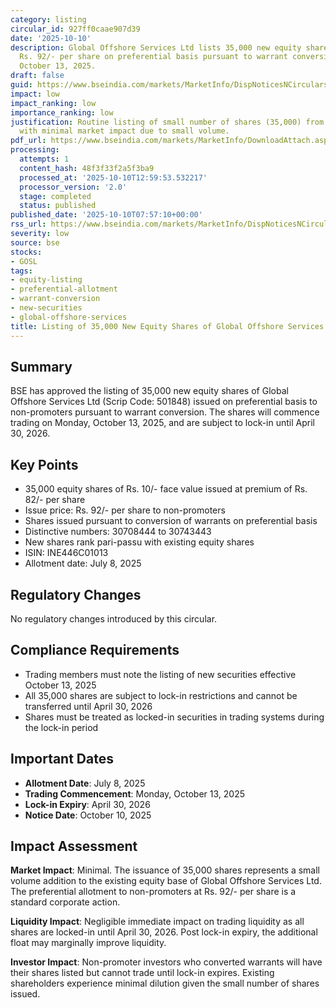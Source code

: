 ```yaml
---
category: listing
circular_id: 927ff0caae907d39
date: '2025-10-10'
description: Global Offshore Services Ltd lists 35,000 new equity shares issued at
  Rs. 92/- per share on preferential basis pursuant to warrant conversion, effective
  October 13, 2025.
draft: false
guid: https://www.bseindia.com/markets/MarketInfo/DispNoticesNCirculars.aspx?Noticeid={0239CBE0-A8DF-43DB-A0E4-919E8DA72F56}&noticeno=20251010-9&dt=10/10/2025&icount=9&totcount=47&flag=0
impact: low
impact_ranking: low
importance_ranking: low
justification: Routine listing of small number of shares (35,000) from warrant conversion
  with minimal market impact due to small volume.
pdf_url: https://www.bseindia.com/markets/MarketInfo/DownloadAttach.aspx?id=20251010-9&attachedId=
processing:
  attempts: 1
  content_hash: 48f3f33f2a5f3ba9
  processed_at: '2025-10-10T12:59:53.532217'
  processor_version: '2.0'
  stage: completed
  status: published
published_date: '2025-10-10T07:57:10+00:00'
rss_url: https://www.bseindia.com/markets/MarketInfo/DispNoticesNCirculars.aspx?Noticeid={0239CBE0-A8DF-43DB-A0E4-919E8DA72F56}&noticeno=20251010-9&dt=10/10/2025&icount=9&totcount=47&flag=0
severity: low
source: bse
stocks:
- GOSL
tags:
- equity-listing
- preferential-allotment
- warrant-conversion
- new-securities
- global-offshore-services
title: Listing of 35,000 New Equity Shares of Global Offshore Services Ltd
---
```


## Summary

BSE has approved the listing of 35,000 new equity shares of Global Offshore Services Ltd (Scrip Code: 501848) issued on preferential basis to non-promoters pursuant to warrant conversion. The shares will commence trading on Monday, October 13, 2025, and are subject to lock-in until April 30, 2026.

## Key Points

- 35,000 equity shares of Rs. 10/- face value issued at premium of Rs. 82/- per share
- Issue price: Rs. 92/- per share to non-promoters
- Shares issued pursuant to conversion of warrants on preferential basis
- Distinctive numbers: 30708444 to 30743443
- New shares rank pari-passu with existing equity shares
- ISIN: INE446C01013
- Allotment date: July 8, 2025

## Regulatory Changes

No regulatory changes introduced by this circular.

## Compliance Requirements

- Trading members must note the listing of new securities effective October 13, 2025
- All 35,000 shares are subject to lock-in restrictions and cannot be transferred until April 30, 2026
- Shares must be treated as locked-in securities in trading systems during the lock-in period

## Important Dates

- **Allotment Date**: July 8, 2025
- **Trading Commencement**: Monday, October 13, 2025
- **Lock-in Expiry**: April 30, 2026
- **Notice Date**: October 10, 2025

## Impact Assessment

**Market Impact**: Minimal. The issuance of 35,000 shares represents a small volume addition to the existing equity base of Global Offshore Services Ltd. The preferential allotment to non-promoters at Rs. 92/- per share is a standard corporate action.

**Liquidity Impact**: Negligible immediate impact on trading liquidity as all shares are locked-in until April 30, 2026. Post lock-in expiry, the additional float may marginally improve liquidity.

**Investor Impact**: Non-promoter investors who converted warrants will have their shares listed but cannot trade until lock-in expires. Existing shareholders experience minimal dilution given the small number of shares issued.